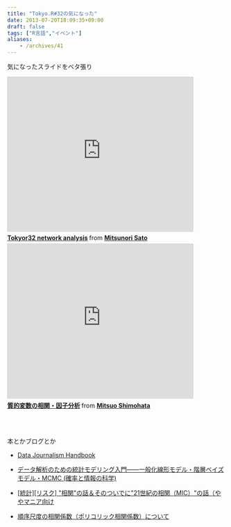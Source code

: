 ```yaml
---
title: "Tokyo.R#32の気になった"
date: 2013-07-20T18:09:35+09:00
draft: false
tags: ["R言語","イベント"]
aliases:
    - /archives/41
---
```


気になったスライドをベタ張り

<iframe src="http://www.slideshare.net/slideshow/embed_code/24442516" width="427" height="356" frameborder="0" marginwidth="0" marginheight="0" scrolling="no" style="border:1px solid #CCC;border-width:1px 1px 0;margin-bottom:5px" allowfullscreen webkitallowfullscreen mozallowfullscreen> </iframe> <div style="margin-bottom:5px"> <strong> <a href="http://www.slideshare.net/MitsunoriSato/tokyor32-network-analysis-24442516" title="Tokyor32 network analysis" target="_blank">Tokyor32 network analysis</a> </strong> from <strong><a href="http://www.slideshare.net/MitsunoriSato" target="_blank">Mitsunori Sato</a></strong> </div>

<iframe src="http://www.slideshare.net/slideshow/embed_code/24419059" width="427" height="356" frameborder="0" marginwidth="0" marginheight="0" scrolling="no" style="border:1px solid #CCC;border-width:1px 1px 0;margin-bottom:5px" allowfullscreen webkitallowfullscreen mozallowfullscreen> </iframe> <div style="margin-bottom:5px"> <strong> <a href="http://www.slideshare.net/mitsuoshimohata/ss-24419059" title="質的変数の相関・因子分析" target="_blank">質的変数の相関・因子分析</a> </strong> from <strong><a href="http://www.slideshare.net/mitsuoshimohata" target="_blank">Mitsuo Shimohata</a></strong> </div>

<br><br>
本とかブログとか

* [Data Journalism Handbook ](http://datajournalismhandbook.org/1.0/en/)
* [データ解析のための統計モデリング入門――一般化線形モデル・階層ベイズモデル・MCMC (確率と情報の科学) ](http://www.amazon.co.jp/%E3%83%87%E3%83%BC%E3%82%BF%E8%A7%A3%E6%9E%90%E3%81%AE%E3%81%9F%E3%82%81%E3%81%AE%E7%B5%B1%E8%A8%88%E3%83%A2%E3%83%87%E3%83%AA%E3%83%B3%E3%82%B0%E5%85%A5%E9%96%80%E2%80%95%E2%80%95%E4%B8%80%E8%88%AC%E5%8C%96%E7%B7%9A%E5%BD%A2%E3%83%A2%E3%83%87%E3%83%AB%E3%83%BB%E9%9A%8E%E5%B1%A4%E3%83%99%E3%82%A4%E3%82%BA%E3%83%A2%E3%83%87%E3%83%AB%E3%83%BBMCMC-%E7%A2%BA%E7%8E%87%E3%81%A8%E6%83%85%E5%A0%B1%E3%81%AE%E7%A7%91%E5%AD%A6-%E4%B9%85%E4%BF%9D-%E6%8B%93%E5%BC%A5/dp/400006973X/ref=sr_1_1?s=books&ie=UTF8&qid=1374311645&sr=1-1&keywords=%E3%83%87%E3%83%BC%E3%82%BF%E8%A7%A3%E6%9E%90%E3%81%AE%E3%81%9F%E3%82%81%E3%81%AE%E7%B5%B1%E8%A8%88%E3%83%A2%E3%83%87%E3%83%AA%E3%83%B3%E3%82%B0%E5%85%A5%E9%96%80%E2%80%95%E2%80%95%E4%B8%80%E8%88%AC%E5%8C%96%E7%B7%9A%E5%BD%A2%E3%83%A2%E3%83%87%E3%83%AB%E3%83%BB%E9%9A%8E%E5%B1%A4%E3%83%99%E3%82%A4%E3%82%BA%E3%83%A2%E3%83%87%E3%83%AB%E3%83%BBMCMC)
* [[統計][リスク] "相関"の話＆そのついでに"21世紀の相関（MIC）"の話（ややマニア向け](http://d.hatena.ne.jp/takehiko-i-hayashi/20130426/1366948560)
* [順序尺度の相関係数（ポリコリック相関係数）について](https://d1b1e140-a-62cb3a1a-s-sites.googlegroups.com/site/kosugitti/polynote.pdf?attachauth=ANoY7crXBmGTmwDKMHPuuaPKOiUR21pAw8YnCfsqUUh1xEx0emlIfDas3C841vmKI44tI8mJjnyqiY7PQzfovWKUyK11QvcvyR9num2r40SGpSd03o2b1spgyc6g1p3ThXnFyfJNVlFs0TqEOc8b8rO5Mrav52hea0klw3-UGs7oB84FyfilofvL6Aw92gwsdLEWtY43Iy6M7_oqm2_XFti_khsdEqSpQw%3D%3D&attredirects=3)

